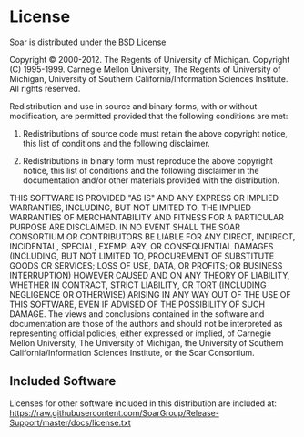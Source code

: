# License
Soar is distributed under the [BSD License](http://www.opensource.org/licenses/bsd-license.php)

Copyright &copy; 2000-2012. The Regents of University of Michigan. Copyright (C) 
1995-1999. Carnegie Mellon University, The Regents of University of Michigan, University of Southern California/Information Sciences Institute.  All rights reserved.


Redistribution and use in source and binary forms, with or without 
modification, are permitted provided that the following conditions are 
met:

1.  Redistributions of source code must retain the above copyright 
notice, this list of conditions and the following disclaimer.

2.  Redistributions in binary form must reproduce the above copyright 
notice, this list of conditions and the following disclaimer in the 
documentation and/or other materials provided with the distribution.

THIS SOFTWARE IS PROVIDED "AS IS" AND ANY EXPRESS OR IMPLIED 
WARRANTIES, INCLUDING, BUT NOT LIMITED TO, THE IMPLIED WARRANTIES OF 
MERCHANTABILITY AND FITNESS FOR A PARTICULAR PURPOSE ARE DISCLAIMED. IN 
NO EVENT SHALL THE SOAR CONSORTIUM OR CONTRIBUTORS BE LIABLE FOR ANY 
DIRECT, INDIRECT, INCIDENTAL, SPECIAL, EXEMPLARY, OR CONSEQUENTIAL 
DAMAGES (INCLUDING, BUT NOT LIMITED TO, PROCUREMENT OF SUBSTITUTE GOODS 
OR SERVICES; LOSS OF USE, DATA, OR PROFITS; OR BUSINESS INTERRUPTION) 
HOWEVER CAUSED AND ON ANY THEORY OF LIABILITY, WHETHER IN CONTRACT, 
STRICT LIABILITY, OR TORT (INCLUDING NEGLIGENCE OR OTHERWISE) ARISING IN 
ANY WAY OUT OF THE USE OF THIS SOFTWARE, EVEN IF ADVISED OF THE 
POSSIBILITY OF SUCH DAMAGE. The views and conclusions contained in the 
software and documentation are those of the authors and should not be 
interpreted as representing official policies, either expressed or 
implied, of Carnegie Mellon University, The University of Michigan, the 
University of Southern California/Information Sciences Institute, or the 
Soar Consortium.

## Included Software
Licenses for other software included in this distribution are included 
at:
https://raw.githubusercontent.com/SoarGroup/Release-Support/master/docs/license.txt
